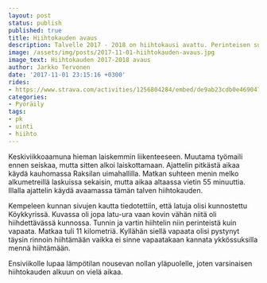```yaml
---
layout: post
status: publish
published: true
title: Hiihtokauden avaus
description: Talvelle 2017 - 2018 on hiihtokausi avattu. Perinteisen suksilla vapaata hiihtoa vajaa 12 kilometriä.
image: /assets/img/posts/2017-11-01-hiihtokauden-avaus.jpg
image_text: Hiihtokauden 2017-2018 avaus
author: Jarkko Tervonen
date: '2017-11-01 23:15:16 +0300'
rides:
- https://www.strava.com/activities/1256804284/embed/de9ab23cdb0e4690479af966f170384cc951f496
categories:
- Pyöräily
tags:
- pk
- uinti
- hiihto
---
```

Keskiviikkoaamuna hieman laiskemmin liikenteeseen. Muutama työmaili ennen seiskaa, mutta sitten alkoi laiskottamaan. Ajattelin pitkästä aikaa käydä kauhomassa Raksilan uimahallilla. Matkan suhteen menin melko alkumetreillä laskuissa sekaisin, mutta aikaa altaassa vietin 55 minuuttia. Illalla ajattelin käydä avaamassa tämän talven hiihtokauden.

<!-- more -->

Kempeleen kunnan sivujen kautta tiedotettiin, että latuja olisi kunnostettu Köykkyrissä. Kuvassa oli jopa latu-ura vaan kovin vähän niitä oli hiihdettävässä kunnossa. Tunnin ja vartin hiihtelin niin perinteistä kuin vapaata. Matkaa tuli 11 kilometriä. Kyllähän siellä vapaata olisi pystynyt täysin rinnoin hiihtämään vaikka ei sinne vapaatakaan kannata ykkössuksilla mennä hiihtämään.

Ensiviikolle lupaa lämpötilan nousevan nollan yläpuolelle, joten varsinaisen hiihtokauden alkuun on vielä aikaa.
